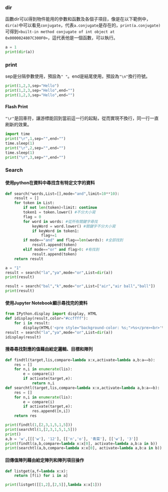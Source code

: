 ### dir
函數dir可以得到物件能用的參數和函數及各個子項目，像是在以下範例中，`dir(a)`中可以看見`conjugate`，代表`a.conjugate`是存在的，`print(a.conjugate)`可得到`<built-in method conjugate of int object at 0x0000024807C300F0>`，這代表他是一個函數，可以執行。
```python
a = 1
print(dir(a))
```

### print
sep是分隔參數使用，預設為```" "```。end是結尾使用，預設為```"\n"```換行符號。
```python
print(1,2,3,sep="Hello")
print(1,2,3,sep="Hello",end="")
print(1,2,3,sep="Hello",end="")
```

#### Flash Print
```"\r"```是回車符，讓游標能回到當前這一行的起點，從而實現不換行，同一行一直刷新的效果。
```python
import time
print("\r",1,sep="",end="")
time.sleep(1)
print("\r",2,sep="",end="")
time.sleep(1)
print("\r",3,sep="",end="")
```

### Search
#### 使用python在資料中尋找含有特定文字的資料
```python
def search(*words,List=[],mode="and",limit=10**10):
    result = []
    for token in List:
        if not len(token)<limit: continue
        token1 = token.lower() #不分大小寫
        flag = 0
        for word in words: #從所有關鍵字尋找
            keyWord = word.lower() #關鍵字不分大小寫
            if keyWord in token1: 
                flag+=1
        if mode=="and" and flag==len(words): #全部找到
            result.append(token)
        elif mode=="or" and flag>0: #有找到
            result.append(token)
    return result

a = "1"
result = search("la","ya",mode="or",List=dir(a))
print(result)

result = search("bal","k",mode="or",List=["air","air ball","ball"])
print(result)
```

#### 使用Jupyter Notebook顯示尋找完的資料
```python
from IPython.display import display, HTML
def idisplay(result,color="#ccffff"):
    for i in result:
        display(HTML('<pre style="background-color: %s;">%s</pre><br>'%(color,i.replace("<","&lt;").replace(">","&gt;"))))
result = search("la","ya",mode="or",List=dir(a))
idisplay(result)
```
#### 搜尋尋找對應的值藉由給定邏輯、目標和陣列
```python
def findtl(target,lis,compare=lambda x:x,activate=lambda a,b:a==b):
    res = []
    for n,i in enumerate(lis):
        e = compare(i)
        if activate(target,e):
            return n,i
def searchtl(target,lis,compare=lambda x:x,activate=lambda a,b:a==b):
    res = []
    for n,i in enumerate(lis):
        e = compare(i)
        if activate(target,e):
            res.append([n,i])
    return res

print(findtl(1,[2,3,1,5,1,5]))
print(searchtl(1,[2,3,1,5,1,5]))
print()
a,b = 'w',[[['w'], '12'], [['n','o'], '青菜'], [['w'], '3']]
print(findtl(a,b,compare=lambda x:x[0], activate=lambda a,b:a in b))
print(searchtl(a,b,compare=lambda x:x[0], activate=lambda a,b:a in b))
```
#### 回傳值陣列藉由給定陣列和陣列項目操作
```python
def listget(a,f=lambda x:x):
    return [f(i) for i in a]

print(listget([[1,2],[2,5]],lambda x:x[1]))
```
